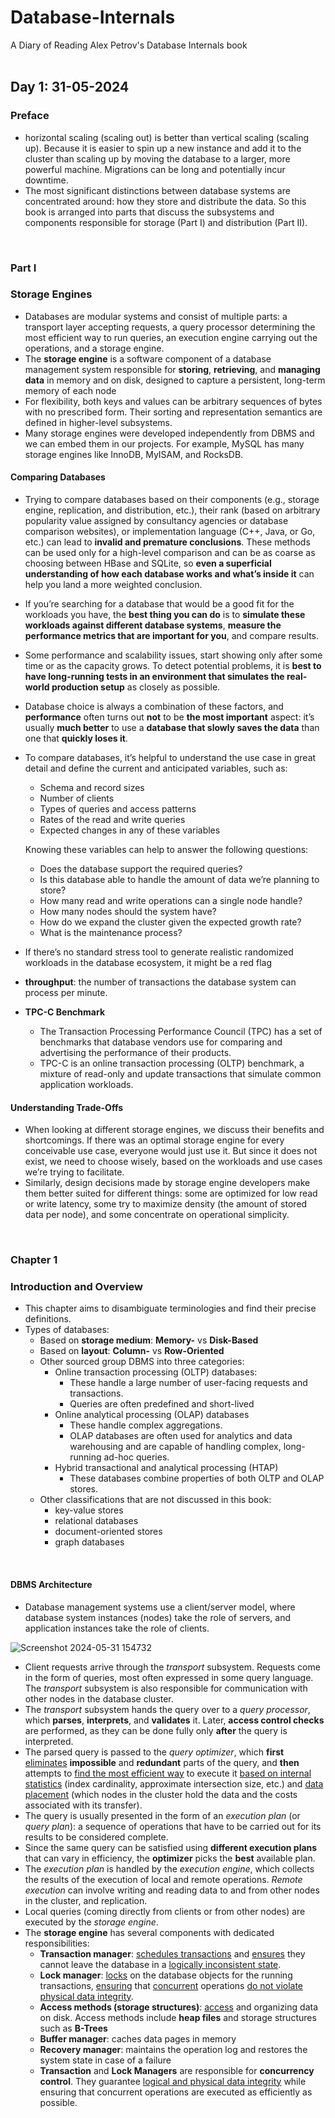 # Database-Internals
A Diary of Reading Alex Petrov's Database Internals book 
<br/>
<br/>
## Day 1: 31-05-2024
### Preface
* horizontal scaling (scaling out) is better than vertical scaling (scaling up). Because it is easier to spin up a new instance and add it to the cluster than scaling up by moving the database to a larger, more powerful machine. Migrations can be long and potentially incur downtime.
* The most significant distinctions between database systems are concentrated around: how they store and distribute the data. So this book is arranged into parts that discuss the subsystems and components responsible for storage (Part I) and distribution (Part II).
<br/>

### Part I
### Storage Engines
* Databases are modular systems and consist of multiple parts: a transport layer accepting requests, a query processor determining the most efficient way to run queries, an execution engine carrying out the operations, and a storage engine.
* The **storage engine** is a software component of a database management system responsible for **storing**, **retrieving**, and **managing data** in memory and on disk, designed to capture a persistent, long-term memory of each node
* For flexibility, both keys and values can be arbitrary sequences of bytes with no prescribed form. Their sorting and representation semantics are defined in higher-level subsystems.
* Many storage engines were developed independently from DBMS and we can embed them in our projects. For example, MySQL has many storage engines like InnoDB, MyISAM, and RocksDB.

#### Comparing Databases
* Trying to compare databases based on their components (e.g., storage engine, replication, and distribution, etc.), their rank (based on arbitrary popularity value assigned by consultancy agencies or database comparison websites), or implementation language (C++, Java, or Go, etc.) can lead to **invalid and premature conclusions**. These methods can be used only for a high-level comparison and can be
as coarse as choosing between HBase and SQLite, so **even a superficial understanding of how each database works and what’s inside it** can help you land a more weighted conclusion.
* If you’re searching for a database that would be a good fit for the workloads you have, the **best thing you can do** is to **simulate these workloads against different
database systems**, **measure the performance metrics that are important for you**, and compare results.
* Some performance and scalability issues, start showing only after some time or as the capacity grows. To detect potential problems, it is **best to have long-running tests in an environment that simulates the real-world production setup** as closely as possible.
* Database choice is always a combination of these factors, and **performance** often turns out **not** to be **the most important** aspect: it’s usually **much better** to use a **database that slowly saves the data** than one that **quickly loses it**.
* To compare databases, it’s helpful to understand the use case in great detail and define the current and anticipated variables, such as:
  - Schema and record sizes
  - Number of clients
  - Types of queries and access patterns
  - Rates of the read and write queries
  - Expected changes in any of these variables

  Knowing these variables can help to answer the following questions:
  - Does the database support the required queries?
  - Is this database able to handle the amount of data we’re planning to store?
  - How many read and write operations can a single node handle?
  - How many nodes should the system have?
  - How do we expand the cluster given the expected growth rate?
  - What is the maintenance process?

* If there’s no standard stress tool to generate realistic randomized workloads in the database ecosystem, it might be a red flag
* **throughput**: the number of transactions the database system can process per minute.
* **TPC-C Benchmark**
  - The Transaction Processing Performance Council (TPC) has a set of benchmarks that database vendors use for comparing and advertising the performance of their products.
  - TPC-C is an online transaction processing (OLTP) benchmark, a mixture of read-only and update transactions that simulate common application workloads.

#### Understanding Trade-Offs
* When looking at different storage engines, we discuss their benefits and shortcomings. If there was an optimal storage engine for every conceivable use case, everyone would just use it. But since it does not exist, we need to choose wisely, based on the workloads and use cases we’re trying to facilitate.
* Similarly, design decisions made by storage engine developers make them better suited for different things: some are optimized for low read or write latency, some try to maximize density (the amount of stored data per node), and some concentrate on operational simplicity.
<br/>

### Chapter 1
### Introduction and Overview
* This chapter aims to disambiguate terminologies and find their precise definitions.
* Types of databases:
  - Based on **storage medium**: **Memory-** vs **Disk-Based**
  - Based on **layout**: **Column-** vs **Row-Oriented**
  - Other sourced group DBMS into three categories:
      + Online transaction processing (OLTP) databases:
        * These handle a large number of user-facing requests and transactions.
        * Queries are often predefined and short-lived
      + Online analytical processing (OLAP) databases
        * These handle complex aggregations.
        * OLAP databases are often used for analytics and data warehousing and are capable of handling complex, long-running ad-hoc queries.
      + Hybrid transactional and analytical processing (HTAP)
        * These databases combine properties of both OLTP and OLAP stores.
  - Other classifications that are not discussed in this book:
      + key-value stores
      + relational databases
      + document-oriented stores
      + graph databases
<br/>

#### DBMS Architecture
* Database management systems use a client/server model, where database system instances (nodes) take the role of servers, and application instances take the role of clients.

![Screenshot 2024-05-31 154732](https://github.com/0xNima/Database-Internals/assets/79907489/674f4726-6f7e-4981-8f82-9d2333be9da2)

* Client requests arrive through the *transport* subsystem. Requests come in the form of queries, most often expressed in some query language. The *transport* subsystem is also responsible for communication with other nodes in the database cluster.
* The *transport* subsystem hands the query over to a *query processor*, which **parses**, **interprets**, and **validates** it. Later, **access control checks** are performed, as they can be done fully only **after** the query is interpreted.
* The parsed query is passed to the *query optimizer*, which **first** <ins>eliminates</ins> **impossible** and **redundant** parts of the query, and **then** attempts to <ins>find the most efficient way</ins> to execute it <ins>based on internal statistics</ins> (index cardinality, approximate intersection size, etc.) and <ins>data placement</ins> (which nodes in the cluster hold the data and the costs associated with its transfer).
* The query is usually presented in the form of an *execution plan* (or *query plan*): a sequence of operations that have to be carried out for its results to be considered complete.
* Since the same query can be satisfied using **different execution plans** that can vary in efficiency, the **optimizer** picks the **best** available plan.
* The *execution plan* is handled by the *execution engine*, which collects the results of the execution of local and remote operations. *Remote execution* can involve writing and reading data to and from other nodes in the cluster, and replication.
* Local queries (coming directly from clients or from other nodes) are executed by the *storage engine*.
* The **storage engine** has several components with dedicated responsibilities:
  - **Transaction manager**: <ins>schedules transactions</ins> and <ins>ensures</ins> they cannot leave the database in a <ins>logically inconsistent state</ins>.
  - **Lock manager**: <ins>locks</ins> on the database objects for the running transactions, <ins>ensuring</ins> that <ins>concurrent</ins> operations <ins>do not violate physical data integrity</ins>.
  - **Access methods (storage structures)**: <ins>access</ins> and organizing data on disk. Access methods include **heap files** and storage structures such as **B-Trees**
  - **Buffer manager**: caches data pages in memory
  - **Recovery manager**: maintains the operation log and restores the system state in case of a failure
  - **Transaction** and **Lock Managers** are responsible for **concurrency control**. They guarantee <ins>logical and physical data integrity</ins> while ensuring that concurrent operations are executed as efficiently as possible.
